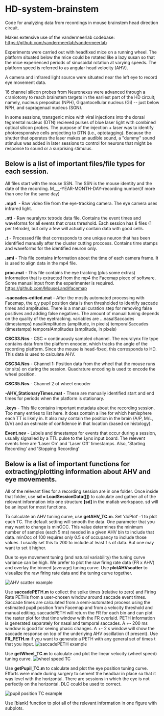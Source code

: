 # HD-system-brainstem
Code for analyzing data from recordings in mouse brainstem head direction circuit. 

Makes extensive use of the vandermeerlab codebase: https://github.com/vandermeerlab/vandermeerlab

Experiments were carried out with headfixed mice on a running wheel. The platform situated below the mice could be rotated like a lazy susan so that the mice experienced periods of sinusoidal rotation at varying speeds. The platform speed is referred to as angular head velocity (AHV). 

A camera and infrared light source were situated near the left eye to record eye movement data. 

16 channel silicon probes from Neuronexus were advanced through a craniotomy to reach brainstem targets in the earliest part of the HD circuit; namely, nucleus prepositus (NPH), Gigantocellular nucleus (Gi) -- just below NPH, and supragenual nucleus (SGN). 

In some sessions, transgenic mice with viral injections into the dorsal tegmental nucleus (DTN) recieved pulses of blue laser light with combined optical silicon probes. The purpose of the injection + laser was to identify photoresponsive cells projecting to DTN (i.e., optotagging). Because the shutter that operates the laser makes an audible sound, a "dummy" sound stimulus was added in later sessions to control for neurons that might be response to sound or a surprising stimulus. 

Below is a list of important files/file types for each session. 
-----------------------------------------------------------------------------------------------------------------------------------------------------------
All files start with the mouse SSN. The SSN is the mouse identity and the date of the recording. M___-YEAR-MONTH-DAY-recording number(if more than one for the same day)		
	
**.mp4** &nbsp;-  Raw video file from the eye-tracking camera. The eye camera uses infrared light.

**.ntt**		-  Raw neuralynx tetrode data file. Contains the event times and waveforms for all events that cross threshold. Each session has 8 files (1 per tetrode), but only a few will actually contain data with good cells.

**.t** 		-  Processed file that corresponds to one unique neuron that has been identified manually after the cluster cutting proccess. Contains time stamps and waveforms for the identified neuron only. 

**.smi** 		-  This file contains information about the time of each camera frame. It is used to align data in the mp4 file.

**proc.mat**		-  This file contains the eye tracking (plus some extras) information that is extracted from the mp4 the Facemap piece of software. Some manual input from the experimenter is required.  https://github.com/MouseLand/facemap

**-saccades-edited.mat**		-  After the mostly automated processing with Facemap, the x,y pupil position data is then thresholded to identify saccade times and amplitudes. There is a manual curation step for removing false positives and adding false negatives. The amount of manual tuning depends on the quality of the eyetracking. 
		variables are ...nasalSaccades (timestamps)		nasalAmplitudes (amplitude, in pixels)			temporalSaccades (timestamps)		                      temporalAmplitudes (amplitude, in pixels)		
		
**CSC33.Ncs**		-  CSC = continuously sampled channel. The neuralynx file type contains data from the platform encoder, which tracks the angle of the recording platform. Since the mouse is head-fixed, this corresponds to HD. This data is used to calculate AHV. 

**CSC34.Ncs**		-  Channel 1: Position data from the wheel that the mouse runs (or sits) on during the session. Quadrature encoding is used to encode the wheel position. 	

**CSC35.Ncs**		-  Channel 2 of wheel encoder

**-AHV_StationaryTimes.mat**		-  These are manually identified start and end times for periods when the platform is stationary.

**.keys**	-  This file contains important metadata about the recording session. Too many entries to list here. It does contain a line for which hemisphere each TT is likely in. It also may contain the position in the brain (A/P, M/L, D/V) and an estimate of confidence in that location (based on histology).

**Event.nev**		-  Labels and timestamps for events that occur during a session, usually signalled by a TTL pulse to the Lynx input board. The relevent events here are 'Laser On' and 'Laser Off' timestamps. Also, 'Starting Recording' and 'Stopping Recording'

Below is a list of important functions for extracting/plotting information about AHV and eye movements. 
-----------------------------------------------------------------------------------------------------------------------------------------------------------

All of the relevant files for a recording session are in one folder. Once inside that folder, use **sd = LoadSessionData([])** to calculate and gather all of the relevant information into one structure **[sd]** in the matlab workspace. sd will be an input for most functions. 

To calculate an AHV tuning curve, use **getAHV_TC.m**. Set 'doPlot'=1 to plot each TC. The default setting will smooth the data. One parameter that you may want to change is minOCC. This value determines the minimum number of samples (each 5 ms) needed in a given AHV bin to include that data. minOcc of 100 requires only 0.5 s of occupancy to include those values. I usually set this to 200 to include at least 1 s of data. But one may want to set it higher. 

Due to eye movement tuning (and natural variability) the tuning curve variance can be high. We prefer to plot the raw firing rate data (FR x AHV) and overlay the binned (average) tuning curve. Use **plotAHVscatter** to visualize the raw firing rate data and the tuning curve together. 

![AHV scatter example](https://user-images.githubusercontent.com/16581827/235242261-32805e02-7141-437a-86eb-c0daeedbe0b4.jpg)

Use **saccadePETH.m** to collect the spike times (relative to zero) and Firing Rate PETHs from a user-chosen window around saccade event times. Saccade times are calculated from a semi-automated process using the estimated pupil position from Facemap and from a velocity threshold and manual editing. saccadePETH will return the FR for each bin and can plot the raster plot for that time window with the FR overlaid. PETH information is generated separately for nasal and temporal saccades. A +- 200 ms window is good for seeing phasic changes. A +- 2 s window will show the saccade response on top of the underlying AHV oscillation (if present). Use **FR_PETH.m** if you want to generate a PETH with any general set of times t that you input. 
![saccadePETH example](https://user-images.githubusercontent.com/16581827/235328676-9724619a-ddb0-46bb-a84c-da6385d9097f.jpg)




Use **getWheel_TC.m** to calculate and plot the linear velocity (wheel speed) tuning curve. 
![wheel speed TC](https://user-images.githubusercontent.com/16581827/235240827-e979ac97-9f75-4538-8ef7-955baac154fb.JPG)



Use **getPupil_TC.m** to calculate and plot the eye position tuning curve. Efforts were made during surgery to cement the headbar in place so that it was level with the horizontal. There are sessions in which the eye is not perfectly on the horizontal. DLC could be used to correct.

![pupil position TC example](https://user-images.githubusercontent.com/16581827/235252994-2643811d-d877-4a60-8244-62af6bd075c4.JPG)



Use [blank] function to plot all of the relevant information in one figure with subplots. 




